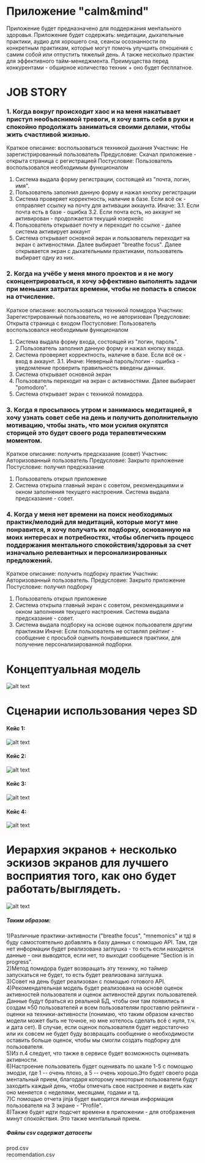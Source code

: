 # Приложение "calm&mind"
Приложение будет предназначено для поддержания ментального здоровья. 
Приложение будет содержать: медитации, дыхательные практики, аудио для хорошего сна, сеансы осознанности по конкретным практикам, которые могут помочь улучшить отношения с самим собой или отпустить тяжелый день. А также несколько практик для эффективного тайм-менеджмента.
Преимущества перед конкурентами - обширное количество техник + оно будет бесплатное.

# JOB STORY
### 1. Когда вокруг происходит хаос и на меня накатывает приступ необъяснимой тревоги, я хочу взять себя в руки и спокойно продолжать заниматься своими делами, чтобы жить счастливой жизнью.
Краткое описание: воспользоваться техникой дыхания
Участник: Не зарегистрированный пользователь
Предусловие: Скачал приложение - открыта страница с регистрацией
Постусловие: Пользователь воспользовался необходимым функционалом
1. Система выдала форму регистрации, состоящей из "почта, логин, имя".
2. Пользователь заполнил данную форму и нажал кнопку регистрации
3. Система проверяет корректность, наличие в базе. Если всё ок - отправляет ссылку на почту для активации аккаунта.
Иначе:
3.1. Если почта есть в базе - ошибка
3.2. Если почта есть, но аккаунт не активирован - продолжается текущий юзеркейс
4. Пользователь открывает почту и переходит по ссылке - далее система активирует аккаунт
5. Система открывает основной экран и пользователь переходит на экран с активностями. Далее выбирает "breathe focus". Далее открывается экран с дыхательными практиками, пользователь выбирает одну из них.

### 2. Когда на учёбе у меня много проектов и я не могу сконцентрироваться, я хочу эффективно выполнять задачи при меньших затратах времени, чтобы не попасть в список на отчисление.
Краткое описание: воспользоваться техникой помидора
Участник: Зарегистрированный пользователь, но не авторизован
Предусловие: Открыта страница с входом
Постусловие: Пользователь воспользовался необходимым функционалом
1. Система выдала форму входа, состоящей из "логин, пароль".
2.Пользователь заполнил данную форму и нажал кнопку входа.
3. Система проверяет корректность, наличие в базе. Если всё ок - вход в аккаунт.
3.1. Иначе: Неверный пароль/логин - ошибка - уведомление проверить правильность введены данных.
4. Система открывает основной экран
5. Пользователь переходит на экран с активностями. Далее выбирает "pomodoro".
6. Система открывает экран с техникой помидора.

### 3. Когда я просыпаюсь утром и занимаюсь медитацией, я хочу узнать совет себе на день и получить дополнительную мотивацию, чтобы знать, что мои усилия окупятся сторицей это будет своего рода терапевтическим моментом.
Краткое описание: получить предсказание (совет)
Участник: Авторизованный пользователь
Предусловие: Закрыто приложение
Постусловие: получил предсказание
1. Пользователь открыл приложение
2. Система открыла главный экран с советом, рекомендациями и окном заполнения текущего настроения. Система выдала предсказание - совет.

### 4. Когда у меня нет времени на поиск необходимых практик/мелодий для медитаций, которые могут мне понравится, я хочу получать их подборку, основанную на моих интересах и потребностях, чтобы облегчить процесс поддержания ментального спокойствия/здоровья за счет изначально релевантных и персонализированных предложений.
Краткое описание: получить подборку практик
Участник: Авторизованный пользователь.
Предусловие: Закрыто приложение
Постусловие: получил подборку
1. Пользователь открыл приложение
2. Система открыла главный экран с советом, рекомендациями и окном заполнения текущего настроения. Система выдала предсказание - совет.
3. Система выдала подборку на основе оценок пользователя другим практикам
Иначе: Если пользователь не оставлял рейтинг - сообщение с просьбой оценить понравившиеся практики, для получение персонализированной подборки.

# Концептуальная модель

![alt text](https://github.com/vbazhkova/Calm-Mind_Python/blob/main/ReadMeImages/concept_model.png)

# Сценарии использования через SD

#### Кейс 1:

![alt text](https://github.com/vbazhkova/Calm-Mind_Python/blob/main/ReadMeImages/case1.png)

#### Кейс 2:

![alt text](https://github.com/vbazhkova/Calm-Mind_Python/blob/main/ReadMeImages/case2.png)

#### Кейс 3:

![alt text](https://github.com/vbazhkova/Calm-Mind_Python/blob/main/ReadMeImages/case3.png)

#### Кейс 4:

![alt text](https://github.com/vbazhkova/Calm-Mind_Python/blob/main/ReadMeImages/case4.png)


# Иерархия экранов + несколько эскизов экранов для лучшего восприятия того, как оно будет работать/выглядеть.

![alt text](https://github.com/vbazhkova/Calm-Mind_Python/blob/main/ReadMeImages/Hierarchy.png)

##### Таким образом:
1)Различные практики-активности ("breathe focus", "mnemonics" и тд) я буду самостоятельно добавлять в базу данных с помощью API. Там, где нет информации будет реализована заглушка - то есть если находятся данные - они выводятся, если нет, то выходит сообщение "Section is in progress". \
2)Метод помидора будет возвращать эту технику, но таймер запускаться не будет, то есть будет реализована заглушка. \
3)Совет на день будет реализован с помощью готового API. \
4)Рекомендательная модель будет реализована на основе оценок активностей пользователя и оценок активностей других пользователей. Данные будут браться из реальной БД, чтобы они там появились я создам ≈50 пользователей и всем пользователям проставлю рейтинги - оценки на техники-активности (понимаю, что таким образом качество модели может быть не точное, но мне хотелось сделать всё с нуля, т.ч. и дата сет). В случае, если оценок пользователя будет недостаточно или их совсем не будет буду возвращать сообщение о необходимости оставить больше оценок, чтобы мы смогли создать подборку для пользователя. \
5)Из п.4 следует, что также в сервисе будет возможность оценивать активности. \
6)Настроение пользователь будет оценивать по шкале 1-5 с помощью эмодзи, где 1 -- очень плохо, а 5 -- очень хорошо.Это будет своего рода ментальный прием, благодаря которому некоторые пользователи будут заходить каждый день, чтобы отмечать свое настроение и видеть как оно меняется с неделями, месяцами, годами и тд. \
7)С помощью отчета jinja будет выводится личная информация пользователя на 3 экране - "Profile". \
8)Также будет идти подсчет времени в приложении - для отображения минут спокойствия. Это также ментальный прием.

##### Файлы csv содержат датасеты
prod.csv \
recomendation.csv
